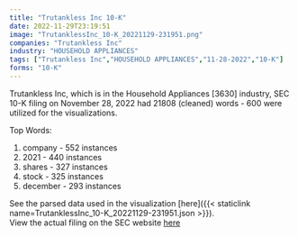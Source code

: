 ```yaml
---
title: "Trutankless Inc 10-K"
date: 2022-11-29T23:19:51
image: "TrutanklessInc_10-K_20221129-231951.png"
companies: "Trutankless Inc"
industry: "HOUSEHOLD APPLIANCES"
tags: ["Trutankless Inc","HOUSEHOLD APPLIANCES","11-28-2022","10-K"]
forms: "10-K"
---
```

Trutankless Inc, which is in the Household Appliances [3630] industry, SEC 10-K filing on November 28, 2022 had 21808 (cleaned) words - 600 were utilized for the visualizations.

Top Words:
1. company - 552 instances
2. 2021 - 440 instances
3. shares - 327 instances
4. stock - 325 instances
5. december - 293 instances


See the parsed data used in the visualization [here]({{< staticlink name=TrutanklessInc_10-K_20221129-231951.json >}}).  
View the actual filing on the SEC website [here](https://www.sec.gov/Archives/edgar/data/1429393/0001477932-22-008922.txt)